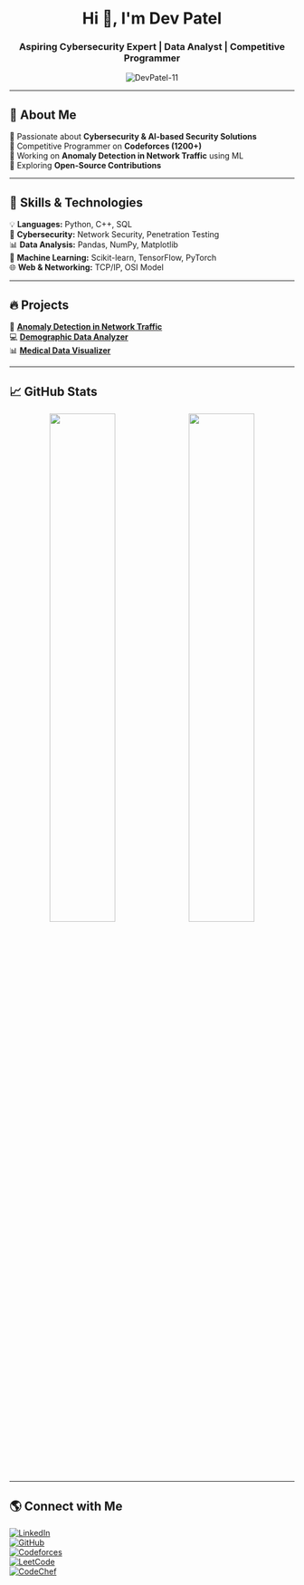 <h1 align="center">Hi 👋, I'm Dev Patel</h1>
<h3 align="center">Aspiring Cybersecurity Expert | Data Analyst | Competitive Programmer</h3>

<p align="center">
  <img src="https://komarev.com/ghpvc/?username=DevPatel-11&label=Profile%20Views&color=0e75b6&style=flat" alt="DevPatel-11" />
</p>

---

## 🧐 About Me  
🔹 Passionate about **Cybersecurity & AI-based Security Solutions**  
🔹 Competitive Programmer on **Codeforces (1200+)**  
🔹 Working on **Anomaly Detection in Network Traffic** using ML  
🔹 Exploring **Open-Source Contributions**  

---

## 🚀 Skills & Technologies  
💡 **Languages:** Python, C++, SQL  
🔹 **Cybersecurity:** Network Security, Penetration Testing  
📊 **Data Analysis:** Pandas, NumPy, Matplotlib  
🧠 **Machine Learning:** Scikit-learn, TensorFlow, PyTorch  
🌐 **Web & Networking:** TCP/IP, OSI Model  

---

## 🔥 Projects  
🚀 **[Anomaly Detection in Network Traffic](https://github.com/DevPatel-11/Anomaly-Detection-Project)**  
💻 **[Demographic Data Analyzer](https://github.com/DevPatel-11/Demographic-Data-Analyzer)**  
📊 **[Medical Data Visualizer](https://github.com/DevPatel-11/Medical-Data-Visualizer)**  

---

## 📈 GitHub Stats  
<p align="center">
  <img src="https://github-readme-streak-stats.herokuapp.com/?user=DevPatel-11&theme=dark&hide_border=true" width="48%" />
  <img src="https://github-readme-stats.vercel.app/api?username=DevPatel-11&show_icons=true&theme=dark&hide_border=true" width="48%" />
</p>

---

## 🌎 Connect with Me  
[![LinkedIn](https://img.shields.io/badge/-LinkedIn-blue?style=flat-square&logo=Linkedin&logoColor=white&link=https://www.linkedin.com/in/dev-patel-12034a2a4/)](https://www.linkedin.com/in/dev-patel-12034a2a4/)  
[![GitHub](https://img.shields.io/badge/-GitHub-black?style=flat-square&logo=github&logoColor=white&link=https://github.com/DevPatel-11)](https://github.com/DevPatel-11)  
[![Codeforces](https://img.shields.io/badge/-Codeforces-orange?style=flat-square&logo=codeforces&logoColor=white&link=https://codeforces.com/profile/DevPatel-11)](https://codeforces.com/profile/dev99P)  
[![LeetCode](https://img.shields.io/badge/-LeetCode-yellow?style=flat-square&logo=leetcode&logoColor=white&link=https://leetcode.com/u/dev99p2004a/)](https://leetcode.com/u/dev99p2004a/)  
[![CodeChef](https://img.shields.io/badge/-CodeChef-brown?style=flat-square&logo=codechef&logoColor=white&link=https://www.codechef.com/users/dev_1812)](https://www.codechef.com/users/dev_1812)
